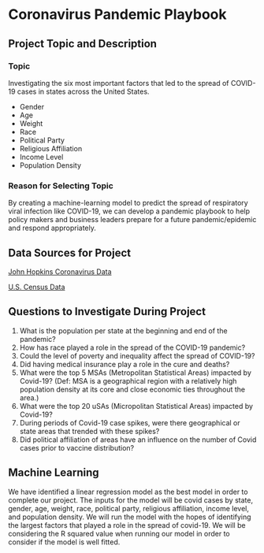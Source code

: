 # Coronavirus Pandemic Playbook

## Project Topic and Description

### Topic

Investigating the six most important factors that led to the spread of COVID-19 cases in states across the United States.
* Gender
* Age
* Weight
* Race
* Political Party
* Religious Affiliation
* Income Level
* Population Density

### Reason for Selecting Topic

By creating a machine-learning model to predict the spread of respiratory viral infection like COVID-19, we can develop a pandemic playbook to help policy makers and business leaders prepare for a future pandemic/epidemic and respond appropriately.  

## Data Sources for Project
[John Hopkins Coronavirus Data](https://coronavirus.jhu.edu/data/new-cases-50-states)

[U.S. Census Data](https://www.census.gov/data/developers/data-sets.html)

## Questions to Investigate During Project

1. What is the population per state at the beginning and end of the pandemic?
2. How has race played a role in the spread of the COVID-19 pandemic?
3. Could the level of poverty and inequality affect the spread of COVID-19? 
4. Did having medical insurance play a role in the cure and deaths?
5. What were the top 5 MSAs (Metropolitan Statistical Areas) impacted by Covid-19? (Def: MSA is a geographical region with a relatively high population density at its core and close economic ties throughout the area.)
6. What were the top 20 uSAs (Micropolitan Statistical Areas) impacted by Covid-19?
7. During periods of Covid-19 case spikes, were there geographical or state areas that trended with these spikes?
8. Did political affiliation of areas have an influence on the number of Covid cases prior to vaccine distribution?
 
## Machine Learning
We have identified a linear regression model as the best model in order to complete our project. The inputs for the model will be covid cases by state, gender, age, weight, race, political party, religious affiliation, income level, and population density. We will run the model with the hopes of identifying the largest factors that played a role in the spread of covid-19. We will be considering the R squared value when running our model in order to consider if the model is well fitted. 
